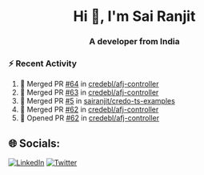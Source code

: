 <h1 align="center">Hi 👋, I'm Sai Ranjit</h1>
<h3 align="center">A developer from India</h3>

### :zap: Recent Activity

<!--START_SECTION:activity-->
1. 🎉 Merged PR [#64](https://github.com/credebl/afj-controller/pull/64) in [credebl/afj-controller](https://github.com/credebl/afj-controller)
2. 🎉 Merged PR [#63](https://github.com/credebl/afj-controller/pull/63) in [credebl/afj-controller](https://github.com/credebl/afj-controller)
3. 🎉 Merged PR [#5](https://github.com/sairanjit/credo-ts-examples/pull/5) in [sairanjit/credo-ts-examples](https://github.com/sairanjit/credo-ts-examples)
4. 🎉 Merged PR [#62](https://github.com/credebl/afj-controller/pull/62) in [credebl/afj-controller](https://github.com/credebl/afj-controller)
5. 💪 Opened PR [#62](https://github.com/credebl/afj-controller/pull/62) in [credebl/afj-controller](https://github.com/credebl/afj-controller)
<!--END_SECTION:activity-->

## 🌐 Socials:
[![LinkedIn](https://img.shields.io/badge/LinkedIn-%230077B5.svg?logo=linkedin&logoColor=white)](https://linkedin.com/in/sairanjit) [![Twitter](https://img.shields.io/badge/Twitter-%231DA1F2.svg?logo=Twitter&logoColor=white)](https://twitter.com/sairanjit_) 
